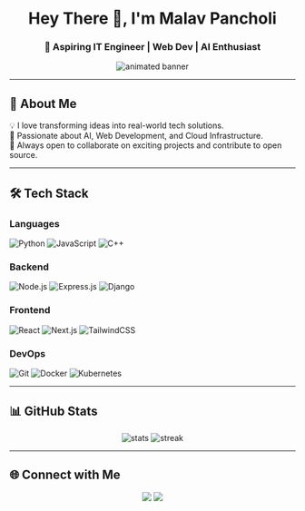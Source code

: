 <h1 align="center">Hey There 👋, I'm Malav Pancholi</h1>
<h3 align="center">🚀 Aspiring IT Engineer | Web Dev | AI Enthusiast</h3>

<p align="center">
  <img src="https://raw.githubusercontent.com/yourusername/yourusername/main/assets/bg.gif" alt="animated banner" />
</p>

---

## 🚀 About Me
💡 I love transforming ideas into real-world tech solutions.  
🎯 Passionate about AI, Web Development, and Cloud Infrastructure.  
🤝 Always open to collaborate on exciting projects and contribute to open source.  

---

## 🛠️ Tech Stack

### Languages
![Python](https://img.shields.io/badge/Python-3776AB?style=for-the-badge&logo=python&logoColor=white)
![JavaScript](https://img.shields.io/badge/JavaScript-000000?style=for-the-badge&logo=javascript)
![C++](https://img.shields.io/badge/C++-00599C?style=for-the-badge&logo=cplusplus&logoColor=white)

### Backend
![Node.js](https://img.shields.io/badge/Node.js-43853D?style=for-the-badge&logo=node-dot-js&logoColor=white)
![Express.js](https://img.shields.io/badge/Express.js-404D59?style=for-the-badge)
![Django](https://img.shields.io/badge/Django-092E20?style=for-the-badge&logo=django&logoColor=green)

### Frontend
![React](https://img.shields.io/badge/React-20232A?style=for-the-badge&logo=react&logoColor=61DAFB)
![Next.js](https://img.shields.io/badge/Next.js-000000?style=for-the-badge&logo=nextdotjs&logoColor=white)
![TailwindCSS](https://img.shields.io/badge/Tailwind_CSS-38B2AC?style=for-the-badge&logo=tailwind-css&logoColor=white)

### DevOps
![Git](https://img.shields.io/badge/Git-F05033?style=for-the-badge&logo=git&logoColor=white)
![Docker](https://img.shields.io/badge/Docker-46a2f1?style=for-the-badge&logo=docker&logoColor=white)
![Kubernetes](https://img.shields.io/badge/Kubernetes-326DE6?style=for-the-badge&logo=kubernetes&logoColor=white)

---

## 📊 GitHub Stats
<p align="center">
  <img src="https://github-readme-stats.vercel.app/api?username=yourusername&show_icons=true&theme=tokyonight" alt="stats" />
  <img src="https://github-readme-streak-stats.herokuapp.com/?user=yourusername&theme=tokyonight" alt="streak" />
</p>

---

## 🌐 Connect with Me
<p align="center">
  <a href="https://linkedin.com/in/your-linkedin"><img src="https://img.shields.io/badge/-LinkedIn-blue?style=for-the-badge&logo=linkedin"></a>
  <a href="mailto:your-email@gmail.com"><img src="https://img.shields.io/badge/-Email-D14836?style=for-the-badge&logo=gmail&logoColor=white"></a>
</p>
